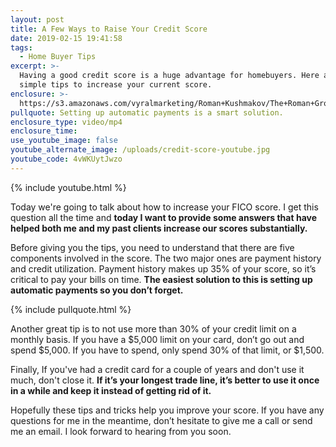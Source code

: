 ```yaml
---
layout: post
title: A Few Ways to Raise Your Credit Score
date: 2019-02-15 19:41:58
tags:
  - Home Buyer Tips
excerpt: >-
  Having a good credit score is a huge advantage for homebuyers. Here are a few
  simple tips to increase your current score.
enclosure: >-
  https://s3.amazonaws.com/vyralmarketing/Roman+Kushmakov/The+Roman+Group-+A+Few+Ways+to+Raise+Your+Credit+Score.mp4
pullquote: Setting up automatic payments is a smart solution.
enclosure_type: video/mp4
enclosure_time:
use_youtube_image: false
youtube_alternate_image: /uploads/credit-score-youtube.jpg
youtube_code: 4vWKUytJwzo
---
```


{% include youtube.html %}

Today we're going to talk about how to increase your FICO score. I get this question all the time and **today I want to provide some answers that have helped both me and my past clients increase our scores substantially.**

Before giving you the tips, you need to understand that there are five components involved in the score. The two major ones are payment history and credit utilization. Payment history makes up 35% of your score, so it’s critical to pay your bills on time. **The easiest solution to this is setting up automatic payments so you don’t forget.**

{% include pullquote.html %}

Another great tip is to not use more than 30% of your credit limit on a monthly basis. If you have a $5,000 limit on your card, don’t go out and spend $5,000. If you have to spend, only spend 30% of that limit, or $1,500.

Finally, If you've had a credit card for a couple of years and don't use it much, don't close it. **If it’s your longest trade line, it’s better to use it once in a while and keep it instead of getting rid of it.**

Hopefully these tips and tricks help you improve your score. If you have any questions for me in the meantime, don’t hesitate to give me a call or send me an email. I look forward to hearing from you soon.